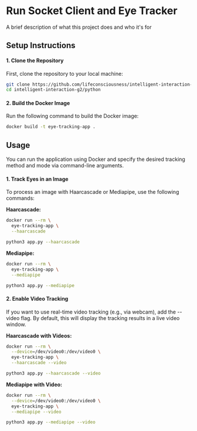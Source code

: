 
# Run Socket Client and Eye Tracker

A brief description of what this project does and who it's for


## Setup Instructions

#### 1. Clone the Repository
First, clone the repository to your local machine:

```bash
git clone https://github.com/lifeconsciousness/intelligent-interaction-g2.git
cd intelligent-interaction-g2/python
```

#### 2. Build the Docker Image
Run the following command to build the Docker image:

```bash
docker build -t eye-tracking-app .
```

## Usage

You can run the application using Docker and specify the desired tracking method and mode via command-line arguments.

#### 1. Track Eyes in an Image
To process an image with Haarcascade or Mediapipe, use the following commands:

**Haarcascade:**

```bash
docker run --rm \
  eye-tracking-app \
  --haarcascade
```

```bash
python3 app.py --haarcascade
```

**Mediapipe:**

```bash
docker run --rm \
  eye-tracking-app \
  --mediapipe
```

```bash
python3 app.py --mediapipe
```

#### 2. Enable Video Tracking
If you want to use real-time video tracking (e.g., via webcam), add the --video flag. By default, this will display the tracking results in a live video window.

**Haarcascade with Videos:**

```bash
docker run --rm \
  --device=/dev/video0:/dev/video0 \
  eye-tracking-app \
  --haarcascade --video
```

```bash
python3 app.py --haarcascade --video
```

**Mediapipe with Video:**

```bash
docker run --rm \
  --device=/dev/video0:/dev/video0 \
  eye-tracking-app \
  --mediapipe --video
```

```bash
python3 app.py --mediapipe --video
```


